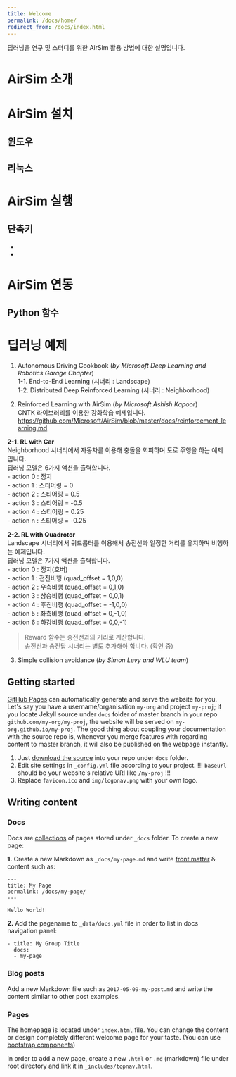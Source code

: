 ```yaml
---
title: Welcome
permalink: /docs/home/
redirect_from: /docs/index.html
---
```

딥러닝을 연구 및 스터디를 위한 AirSim 활용 방법에 대한 설명입니다.

# AirSim 소개

# AirSim 설치
## 윈도우
## 리눅스

# AirSim 실행
## 단축키
-
-

# AirSim 연동
## Python 함수

# 딥러닝 예제
1. Autonomous Driving Cookbook (_by Microsoft Deep Learning and Robotics Garage Chapter_)  
 1-1. End-to-End Learning (시너리 : Landscape)  
 1-2. Distributed Deep Reinforced Learning (시너리 : Neighborhood)  

2. Reinforced Learning with AirSim (_by Microsoft Ashish Kapoor_)  
CNTK 라이브러리를 이용한 강화학습 예제입니다.  
https://github.com/Microsoft/AirSim/blob/master/docs/reinforcement_learning.md   

**2-1. RL with Car**         
      Neighborhood 시너리에서 자동차를 이용해 충돌을 회피하며 도로 주행을 하는 예제입니다.  
      딥러닝 모델은 6가지 액션을 출력합니다.  
     - action 0 : 정지  
     - action 1 : 스티어링 = 0  
     - action 2 : 스티어링 = 0.5    
     - action 3 : 스티어링 = -0.5  
     - action 4 : 스티어링 = 0.25  
     - action n : 스티어링 = -0.25  

**2-2. RL with Quadrotor**  
      Landscape 시너리에서 쿼드콥터를 이용해서 송전선과 일정한 거리를 유지하며 비행하는 예제입니다.  
      딥러닝 모델은 7가지 액션을 출력합니다.  
      - action 0 : 정지(호버)  
      - action 1 : 전진비행 (quad_offset = 1,0,0)  
      - action 2 : 우측비행 (quad_offset = 0,1,0)  
      - action 3 : 상승비행 (quad_offset = 0,0,1)  
      - action 4 : 후진비행 (quad_offset = -1,0,0)  
      - action 5 : 좌측비행 (quad_offset = 0,-1,0)  
      - action 6 : 하강비행 (quad_offset = 0,0,-1)  

>    Reward 함수는 송전선과의 거리로 계산합니다.  
>    송전선과 송전탑 시너리는 별도 추가해야 합니다. (확인 중)          

3. Simple collision avoidance (_by Simon Levy and WLU team_)




## Getting started

[GitHub Pages](https://pages.github.com) can automatically generate and serve the website for you.
Let's say you have a username/organisation `my-org` and project `my-proj`; if you locate Jekyll source under `docs` folder of master branch in your repo `github.com/my-org/my-proj`, the website will be served on `my-org.github.io/my-proj`.
The good thing about coupling your documentation with the source repo is, whenever you merge features with regarding content to master branch, it will also be published on the webpage instantly.

1. Just [download the source](https://github.com/aksakalli/jekyll-doc-theme/archive/gh-pages.zip) into your repo under `docs` folder.
2. Edit site settings in  `_config.yml` file according to your project. !!! `baseurl` should be your website's relative URI like `/my-proj` !!!
3. Replace `favicon.ico` and `img/logonav.png` with your own logo.

## Writing content

### Docs

Docs are [collections](https://jekyllrb.com/docs/collections/) of pages stored under `_docs` folder. To create a new page:

**1.** Create a new Markdown as `_docs/my-page.md` and write [front matter](https://jekyllrb.com/docs/frontmatter/) & content such as:

```
---
title: My Page
permalink: /docs/my-page/
---

Hello World!
```

**2.** Add the pagename to `_data/docs.yml` file in order to list in docs navigation panel:

```
- title: My Group Title
  docs:
  - my-page
```

### Blog posts

Add a new Markdown file such as `2017-05-09-my-post.md` and write the content similar to other post examples.

### Pages

The homepage is located under `index.html` file. You can change the content or design completely different welcome page for your taste. (You can use [bootstrap components](http://getbootstrap.com/components/))

In order to add a new page, create a new `.html` or `.md` (markdown) file under root directory and link it in `_includes/topnav.html`.
